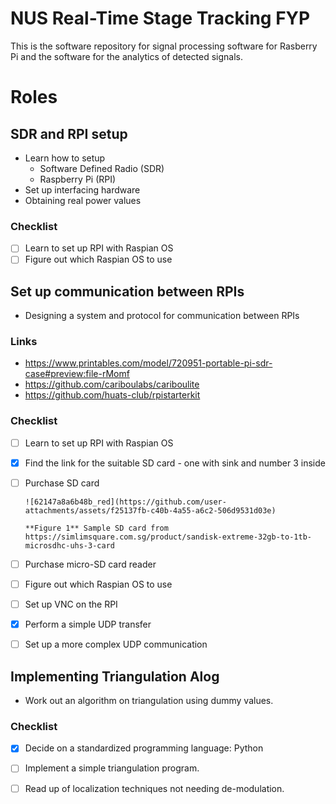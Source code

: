 # NUS Real-Time Stage Tracking FYP

This is the software repository for signal processing software for Rasberry Pi and the software for the analytics of detected signals.

# Roles

## SDR and RPI setup
 - Learn how to setup
   - Software Defined Radio (SDR)
   - Raspberry Pi (RPI)
 - Set up interfacing hardware
 - Obtaining real power values

### Checklist
- [ ] Learn to set up RPI with Raspian OS
- [ ] Figure out which Raspian OS to use

## Set up communication between RPIs

 - Designing a system and protocol for communication between RPIs

### Links
 - https://www.printables.com/model/720951-portable-pi-sdr-case#preview:file-rMomf
 - https://github.com/cariboulabs/cariboulite
 - https://github.com/huats-club/rpistarterkit

### Checklist
 - [ ] Learn to set up RPI with Raspian OS
 - [x] Find the link for the suitable SD card - one with sink and number 3 inside
 - [ ] Purchase SD card
        
       ![62147a8a6b48b_red](https://github.com/user-attachments/assets/f25137fb-c40b-4a55-a6c2-506d9531d03e)
       
       **Figure 1** Sample SD card from https://simlimsquare.com.sg/product/sandisk-extreme-32gb-to-1tb-microsdhc-uhs-3-card
 - [ ] Purchase micro-SD card reader
 - [ ] Figure out which Raspian OS to use
 - [ ] Set up VNC on the RPI
 - [x] Perform a simple UDP transfer
 - [ ] Set up a more complex UDP communication

## Implementing Triangulation Alog

 - Work out an algorithm on triangulation using dummy values.

### Checklist
- [x] Decide on a standardized programming language: Python
- [ ] Implement a simple triangulation program.
- [ ] Read up of localization techniques not needing de-modulation.

